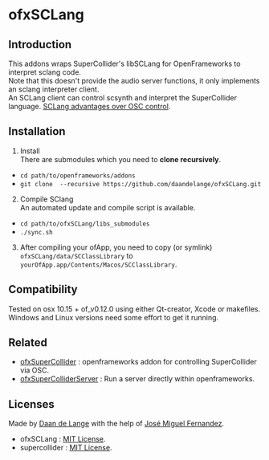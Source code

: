 ofxSCLang
=====================================


Introduction
------------
This addons wraps SuperCollider's libSCLang for OpenFrameworks to interpret sclang code.  
Note that this doesn't provide the audio server functions, it only implements an sclang interpreter client.  
An SCLang client can control scsynth and interpret the SuperCollider language. [SCLang advantages over OSC control](https://doc.sccode.org/Guides/ClientVsServer.html#A%20final%20remark%20for%20the%20advanced%20reader).

Installation
------------

1. Install  
  There are submodules which you need to **clone recursively**.
  - `cd path/to/openframeworks/addons`
  - `git clone  --recursive https://github.com/daandelange/ofxSCLang.git`
2. Compile SClang  
  An automated update and compile script is available.
  - `cd path/to/ofxSCLang/libs_submodules`
  - `./sync.sh`
3. After compiling your ofApp, you need to copy (or symlink) `ofxSCLang/data/SCClassLibrary` to `yourOfApp.app/Contents/Macos/SCClassLibrary`.

Compatibility
------------
Tested on osx 10.15 + of_v0.12.0 using either Qt-creator, Xcode or makefiles.  
Windows and Linux versions need some effort to get it running.

Related
-------
- [ofxSuperCollider](http://github.com/genekogan/ofxSuperCollider) : openframeworks addon for controlling SuperCollider via OSC.
- [ofxSuperColliderServer](https://github.com/satoruhiga/ofxSuperColliderServer) : Run a server directly within openframeworks.

Licenses
--------
Made by [Daan de Lange](https://daandelange.com/) with the help of [José Miguel Fernandez](https://github.com/Josemiguelfernandez).

- ofxSCLang : [MIT License](./LICENSE.md).
- supercollider : [MIT License](https://github.com/supercollider/supercollider/blob/develop/COPYING).

